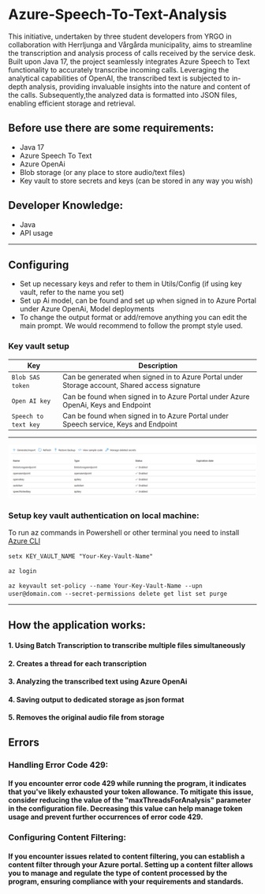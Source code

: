 # Azure-Speech-To-Text-Analysis

This initiative, undertaken by three student developers from YRGO in collaboration with Herrljunga and Vårgårda municipality,
aims to streamline the transcription and analysis process of calls received by the service desk.
Built upon Java 17, the project seamlessly integrates Azure Speech to Text functionality to accurately transcribe incoming calls.
Leveraging the analytical capabilities of OpenAI, the transcribed text is subjected to in-depth analysis,
providing invaluable insights into the nature and content of the calls.
Subsequently,the analyzed data is formatted into JSON files, enabling efficient storage and retrieval.

## Before use there are some requirements:

- Java 17
- Azure Speech To Text
- Azure OpenAi
- Blob storage (or any place to store audio/text files)
- Key vault to store secrets and keys (can be stored in any way you wish)

## Developer Knowledge:

- Java
- API usage

------------

## Configuring

- Set up necessary keys and refer to them in Utils/Config (if using key vault, refer to the name you set)
- Set up Ai model, can be found and set up when signed in to Azure Portal under Azure OpenAi, Model deployments
- To change the output format or add/remove anything you can edit the main prompt.
  We would recommend to follow the prompt style used.

### Key vault setup

| Key                  | Description                                                                                    |
|----------------------|------------------------------------------------------------------------------------------------|
| `Blob SAS token`     | Can be generated when signed in to Azure Portal under Storage account, Shared access signature |
| `Open AI key`        | Can be found when signed in to Azure Portal under Azure OpenAi, Keys and Endpoint              |
| `Speech to text key` | Can be found when signed in to Azure Portal under Speech service, Keys and Endpoint            |
------------
![keyvault](./readmeResources/keyvault.png)

### Setup key vault authentication on local machine:

To run az commands in Powershell or other terminal you need to install [Azure CLI](https://learn.microsoft.com/en-us/cli/azure/install-azure-cli)

```Shell
setx KEY_VAULT_NAME "Your-Key-Vault-Name"
```

```Shell
az login
```

```Shell
az keyvault set-policy --name Your-Key-Vault-Name --upn user@domain.com --secret-permissions delete get list set purge
```

------------

## How the application works:

#### 1. Using Batch Transcription to transcribe multiple files simultaneously

#### 2. Creates a thread for each transcription

#### 3. Analyzing the transcribed text using Azure OpenAi

#### 4. Saving output to dedicated storage as json format

#### 5. Removes the original audio file from storage

## Errors

### Handling Error Code 429:
#### If you encounter error code 429 while running the program, it indicates that you've likely exhausted your token allowance. To mitigate this issue, consider reducing the value of the "maxThreadsForAnalysis" parameter in the configuration file. Decreasing this value can help manage token usage and prevent further occurrences of error code 429.

### Configuring Content Filtering:
#### If you encounter issues related to content filtering, you can establish a content filter through your Azure portal. Setting up a content filter allows you to manage and regulate the type of content processed by the program, ensuring compliance with your requirements and standards.
